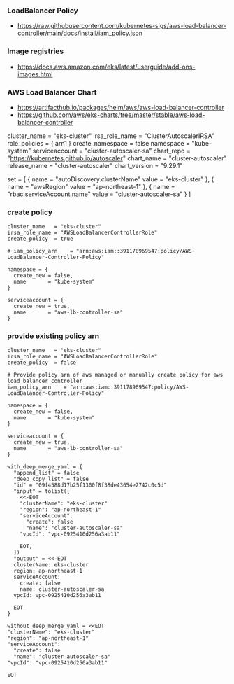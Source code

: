 ### LoadBalancer Policy
- https://raw.githubusercontent.com/kubernetes-sigs/aws-load-balancer-controller/main/docs/install/iam_policy.json

### Image registries
- https://docs.aws.amazon.com/eks/latest/userguide/add-ons-images.html

### AWS Load Balancer Chart 
- https://artifacthub.io/packages/helm/aws/aws-load-balancer-controller
- https://github.com/aws/eks-charts/tree/master/stable/aws-load-balancer-controller


cluster_name      = "eks-cluster"
irsa_role_name    = "ClusterAutoscalerIRSA"
role_policies     = {
   arn1
}
create_namespace  = false
namespace         = "kube-system"
serviceaccount    = "cluster-autoscaler-sa"
chart_repo        = "https://kubernetes.github.io/autoscaler"
chart_name        = "cluster-autoscaler"
release_name      = "cluster-autoscaler"
chart_version     = "9.29.1"

set = [
  {
    name  = "autoDiscovery.clusterName"
    value = "eks-cluster"
  },
  {
    name  = "awsRegion"
    value = "ap-northeast-1"
  },
  {
    name  = "rbac.serviceAccount.name"
    value = "cluster-autoscaler-sa"
  }
]


### create policy

```hcl
cluster_name   = "eks-cluster"
irsa_role_name = "AWSLoadBalancerControllerRole"
create_policy  = true

# iam_policy_arn    = "arn:aws:iam::391178969547:policy/AWS-LoadBalancer-Controller-Policy" 

namespace = {
  create_new = false,
  name       = "kube-system"
}

serviceaccount = {
  create_new = true,
  name       = "aws-lb-controller-sa"
}

```

### provide existing policy arn
```hcl
cluster_name   = "eks-cluster"
irsa_role_name = "AWSLoadBalancerControllerRole"
create_policy  = false

# Provide policy arn of aws managed or manually create policy for aws load balancer controller
iam_policy_arn    = "arn:aws:iam::391178969547:policy/AWS-LoadBalancer-Controller-Policy" 

namespace = {
  create_new = false,
  name       = "kube-system"
}

serviceaccount = {
  create_new = true,
  name       = "aws-lb-controller-sa"
}

```

```
with_deep_merge_yaml = {
  "append_list" = false
  "deep_copy_list" = false
  "id" = "09f4588d17b25f1300f8f38de43654e2742c0c5d"
  "input" = tolist([
    <<-EOT
    "clusterName": "eks-cluster"
    "region": "ap-northeast-1"
    "serviceAccount":
      "create": false
      "name": "cluster-autoscaler-sa"
    "vpcId": "vpc-0925410d256a3ab11"
    
    EOT,
  ])
  "output" = <<-EOT
  clusterName: eks-cluster
  region: ap-northeast-1
  serviceAccount:
    create: false
    name: cluster-autoscaler-sa
  vpcId: vpc-0925410d256a3ab11
  
  EOT
}

without_deep_merge_yaml = <<EOT
"clusterName": "eks-cluster"
"region": "ap-northeast-1"
"serviceAccount":
  "create": false
  "name": "cluster-autoscaler-sa"
"vpcId": "vpc-0925410d256a3ab11"

EOT
```